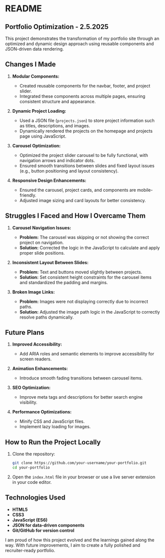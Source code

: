 # README

## Portfolio Optimization - 2.5.2025

This project demonstrates the transformation of my portfolio site through an optimized and dynamic design approach using reusable components and JSON-driven data rendering.

## Changes I Made

1. **Modular Components:**
   - Created reusable components for the navbar, footer, and project slider.
   - Integrated these components across multiple pages, ensuring consistent structure and appearance.

2. **Dynamic Project Loading:**
   - Used a JSON file (`projects.json`) to store project information such as titles, descriptions, and images.
   - Dynamically rendered the projects on the homepage and projects page using JavaScript.

3. **Carousel Optimization:**
   - Optimized the project slider carousel to be fully functional, with navigation arrows and indicator dots.
   - Ensured smooth transitions between slides and fixed layout issues (e.g., button positioning and layout consistency).

4. **Responsive Design Enhancements:**
   - Ensured the carousel, project cards, and components are mobile-friendly.
   - Adjusted image sizing and card layouts for better consistency.

## Struggles I Faced and How I Overcame Them

1. **Carousel Navigation Issues:**
   - **Problem:** The carousel was skipping or not showing the correct project on navigation.
   - **Solution:** Corrected the logic in the JavaScript to calculate and apply proper slide positions.

2. **Inconsistent Layout Between Slides:**
   - **Problem:** Text and buttons moved slightly between projects.
   - **Solution:** Set consistent height constraints for the carousel items and standardized the padding and margins.

3. **Broken Image Links:**
   - **Problem:** Images were not displaying correctly due to incorrect paths.
   - **Solution:** Adjusted the image path logic in the JavaScript to correctly resolve paths dynamically.

## Future Plans

1. **Improved Accessibility:**
   - Add ARIA roles and semantic elements to improve accessibility for screen readers.

2. **Animation Enhancements:**
   - Introduce smooth fading transitions between carousel items.

3. **SEO Optimization:**
   - Improve meta tags and descriptions for better search engine visibility.

4. **Performance Optimizations:**
   - Minify CSS and JavaScript files.
   - Implement lazy loading for images.

## How to Run the Project Locally

1. Clone the repository:
   ```bash
   git clone https://github.com/your-username/your-portfolio.git
   cd your-portfolio
   ```

2. Open the `index.html` file in your browser or use a live server extension in your code editor.

## Technologies Used
- **HTML5**
- **CSS3**
- **JavaScript (ES6)**
- **JSON for data-driven components**
- **Git/GitHub for version control**

I am proud of how this project evolved and the learnings gained along the way. With future improvements, I aim to create a fully polished and recruiter-ready portfolio.